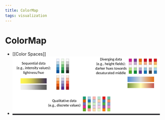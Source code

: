 ```yaml
---
title: ColorMap
tags: visualization
---
```


# ColorMap
- [[Color Spaces]]
- ![im](assets/Pasted%20Image%2020220411132754.png)













































































